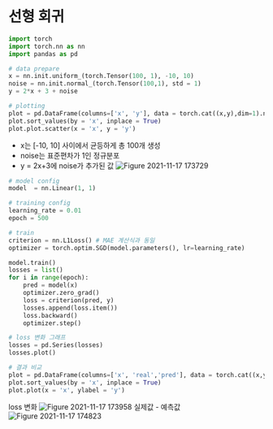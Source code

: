 # 선형 회귀

```python
import torch
import torch.nn as nn
import pandas as pd

# data prepare
x = nn.init.uniform_(torch.Tensor(100, 1), -10, 10)
noise = nn.init.normal_(torch.Tensor(100,1), std = 1)
y = 2*x + 3 + noise

# plotting
plot = pd.DataFrame(columns=['x', 'y'], data = torch.cat((x,y),dim=1).numpy())
plot.sort_values(by = 'x', inplace = True)
plot.plot.scatter(x = 'x', y = 'y')
```
* x는 [-10, 10] 사이에서 균등하게 총 100개 생성
* noise는 표준편차가 1인 정규분포
* y = 2x+3에 noise가 추가된 값
![Figure 2021-11-17 173729](https://user-images.githubusercontent.com/23060537/142168099-75b79547-91f2-43c9-908a-9e3d4d8d9f58.png)

```python
# model config
model  = nn.Linear(1, 1)

# training config
learning_rate = 0.01
epoch = 500

# train
criterion = nn.L1Loss() # MAE 계산식과 동일
optimizer = torch.optim.SGD(model.parameters(), lr=learning_rate)

model.train()
losses = list()
for i in range(epoch):
    pred = model(x)
    optimizer.zero_grad()
    loss = criterion(pred, y)
    losses.append(loss.item())
    loss.backward()
    optimizer.step()

# loss 변화 그래프
losses = pd.Series(losses)
losses.plot()

# 결과 비교
plot = pd.DataFrame(columns=['x', 'real','pred'], data = torch.cat((x,y, pred.detach()),dim=1).numpy())
plot.sort_values(by = 'x', inplace = True)
plot.plot(x = 'x', ylabel = 'y')
```
loss 변화
![Figure 2021-11-17 173958](https://user-images.githubusercontent.com/23060537/142168157-16ee4909-1aa0-4aea-bbd6-12eb766f5c69.png)
실제값 - 예측값
![Figure 2021-11-17 174823](https://user-images.githubusercontent.com/23060537/142168174-0b633004-b3ad-4d8e-b10d-71a7d2eb5a85.png)
